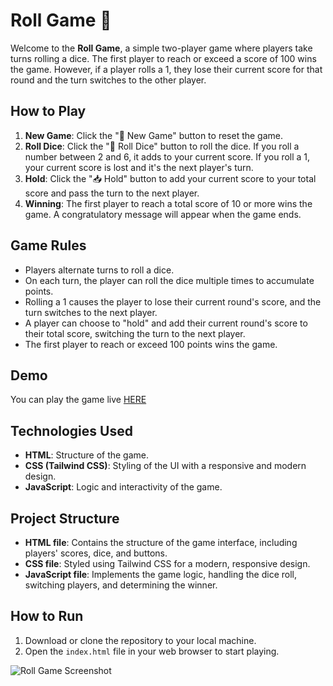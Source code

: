 # Roll Game 🎲

Welcome to the **Roll Game**, a simple two-player game where players take turns rolling a dice. The first player to reach or exceed a score of 100 wins the game. However, if a player rolls a 1, they lose their current score for that round and the turn switches to the other player.

## How to Play

1. **New Game**: Click the "🔄 New Game" button to reset the game.
2. **Roll Dice**: Click the "🎲 Roll Dice" button to roll the dice. If you roll a number between 2 and 6, it adds to your current score. If you roll a 1, your current score is lost and it's the next player's turn.
3. **Hold**: Click the "📥 Hold" button to add your current score to your total score and pass the turn to the next player.
4. **Winning**: The first player to reach a total score of 10 or more wins the game. A congratulatory message will appear when the game ends.

## Game Rules

- Players alternate turns to roll a dice.
- On each turn, the player can roll the dice multiple times to accumulate points.
- Rolling a 1 causes the player to lose their current round's score, and the turn switches to the next player.
- A player can choose to "hold" and add their current round's score to their total score, switching the turn to the next player.
- The first player to reach or exceed 100 points wins the game.

## Demo
You can play the game live [HERE]( https://youssehf.github.io/Roll-and-Win/)

## Technologies Used

- **HTML**: Structure of the game.
- **CSS (Tailwind CSS)**: Styling of the UI with a responsive and modern design.
- **JavaScript**: Logic and interactivity of the game.

## Project Structure

- **HTML file**: Contains the structure of the game interface, including players' scores, dice, and buttons.
- **CSS file**: Styled using Tailwind CSS for a modern, responsive design.
- **JavaScript file**: Implements the game logic, handling the dice roll, switching players, and determining the winner.

## How to Run

1. Download or clone the repository to your local machine.
2. Open the `index.html` file in your web browser to start playing.


![Roll Game Screenshot](https://github.com/user-attachments/assets/dd7772f5-019a-423a-a4c1-baa89e482608)

